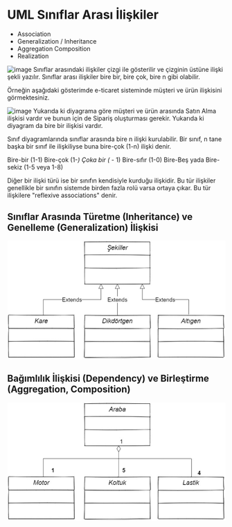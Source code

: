 # UML Sınıflar Arası İlişkiler
- Association
- Generalization / Inheritance
- Aggregation Composition
- Realization

![image](https://patika-prod.s3-eu-central-1.amazonaws.com/content/modules/oop/lessons/uml-class-diagram/KhNZmcdH84qJtKutw) 
Sınıflar arasındaki ilişkiler çizgi ile gösterilir ve çizginin üstüne ilişki şekli yazılır. Sınıflar arası ilişkiler bire bir, bire çok, bire n gibi olabilir.

Örneğin aşağıdaki gösterimde e-ticaret sisteminde müşteri ve ürün ilişkisini görmektesiniz.

![image](https://patika-prod.s3-eu-central-1.amazonaws.com/content/modules/oop/lessons/uml-class-diagram/fEa6wakJAi4cijdBB)
Yukarıda ki diyagrama göre müşteri ve ürün arasında Satın Alma ilişkisi vardır ve bunun için de Sipariş oluşturması gerekir. Yukarıda ki diyagram da bire bir ilişkisi vardır.

Sınıf diyagramlarında sınıflar arasında bire n ilişki kurulabilir. Bir sınıf, n tane başka bir sınıf ile ilişkiliyse buna bire-çok (1-n) ilişki denir.

Bire-bir (1-1)
Bire-çok (1-*)
Çoka bir (* - 1)
Bire-sıfır (1-0)
Bire-Beş yada Bire-sekiz (1-5 veya 1-8)

Diğer bir ilişki türü ise bir sınıfın kendisiyle kurduğu ilişkidir. Bu tür ilişkiler genellikle bir sınıfın sistemde birden fazla rolü varsa ortaya çıkar. Bu tür ilişkilere "reflexive associations" denir.

## Sınıflar Arasında Türetme (Inheritance) ve Genelleme (Generalization) İlişkisi

![image](https://raw.githubusercontent.com/Kodluyoruz/taskforce/main/oop/uml-class-diagram/figures/c6.jpg)

## Bağımlılık İlişkisi (Dependency) ve Birleştirme (Aggregation, Composition)

![image](https://raw.githubusercontent.com/Kodluyoruz/taskforce/main/oop/uml-class-diagram/figures/c7.jpg)
